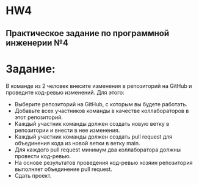 # HW4

## Практическое задание по программной инженерии №4

# Задание:

В команде из 2 человек внесите изменения в репозиторий на GitHub и проведите код-ревью изменений. Для этого:

- Выберите репозиторий на GitHub, с которым вы будете работать.
- Добавьте всех участников команды в качестве коллабораторов в этот репозиторий.
- Каждый участник команды должен создать новую ветку в репозитории и внести в нее изменения.
- Каждый участник команды должен создать pull request для объединения кода из новой ветки в ветку main.
- Для каждого pull request минимум два коллаборатора должны провести код-ревью.
- На основе результатов проведения код-ревью хозяин репозитория выполняет объединение pull request.
- Сдать проект.
